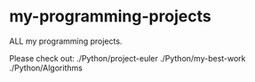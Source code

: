 # my-programming-projects
ALL my programming projects. 

Please check out: 
./Python/project-euler
./Python/my-best-work
./Python/Algorithms